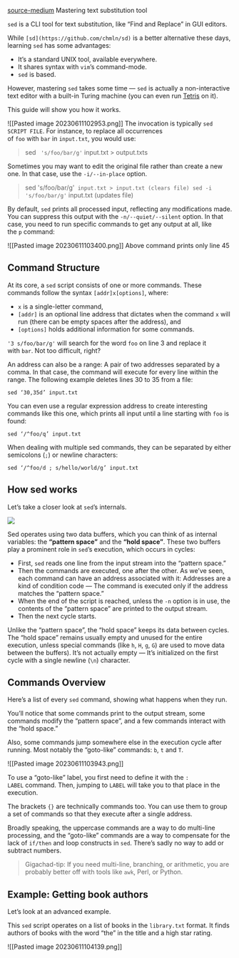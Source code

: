 [source-medium](https://betterprogramming.pub/a-visual-guide-to-sed-a7a8abd2f675) Mastering text substitution tool

`sed` is a CLI tool for text substitution, like “Find and Replace” in GUI editors.

While `[sd](https://github.com/chmln/sd)` is a better alternative these days, learning `sed` has some advantages:

- It’s a standard UNIX tool, available everywhere.
- It shares syntax with `vim`’s command-mode.
- `sed` is based.

However, mastering `sed` takes some time — `sed` is actually a non-interactive text editor with a built-in Turing machine (you can even run [Tetris](https://github.com/uuner/sedtris) on it).

This guide will show you how it works.

![[Pasted image 20230611102953.png]]
The invocation is typically `sed SCRIPT FILE`. For instance, to replace all occurrences of `foo` with `bar` in `input.txt`, you would use:

> sed ` 's/foo/bar/g'` input.txt > output.txts

Sometimes you may want to edit the original file rather than create a new one. In that case, use the `-i/--in-place` option.

> sed 's/foo/bar/g'` input.txt > input.txt (clears file)
> sed -i 's/foo/bar/g'` input.txt (updates file)

By default, `sed` prints all processed input, reflecting any modifications made. You can suppress this output with the `-n/--quiet/--silent` option. In that case, you need to run specific commands to get any output at all, like the `p` command:

![[Pasted image 20230611103400.png]]
Above command prints only line 45

## Command Structure

At its core, a `sed` script consists of one or more commands. These commands follow the syntax `[addr]x[options]`, where:

- `x` is a single-letter command,
- `[addr]` is an optional line address that dictates when the command `x` will run (there can be empty spaces after the address), and
- `[options]` holds additional information for some commands.

`'3 s/foo/bar/g'` will search for the word `foo` on line 3 and replace it with `bar`. Not too difficult, right?

An address can also be a range: A pair of two addresses separated by a comma. In that case, the command will execute for every line within the range. The following example deletes lines 30 to 35 from a file:

`sed ‘30,35d’ input.txt`

You can even use a regular expression address to create interesting commands like this one, which prints all input until a line starting with `foo` is found:

`sed ‘/^foo/q’ input.txt`

When dealing with multiple sed commands, they can be separated by either semicolons (`;`) or newline characters:

`sed ‘/^foo/d ; s/hello/world/g’ input.txt`

## How sed works

Let’s take a closer look at `sed`’s internals.

![](https://miro.medium.com/v2/resize:fit:875/1*yXGthipr5NDCwhTL93SdZw.png)

Sed operates using two data buffers, which you can think of as internal  
variables: the **“pattern space”** and the **“hold space”**. These two buffers play a prominent role in `sed`’s execution, which occurs in cycles:

- First, `sed` reads one line from the input stream into the “pattern space.”
- Then the commands are executed, one after the other. As we’ve seen, each command can have an address associated with it: Addresses are a kind of condition code — The command is executed only if the address matches the “pattern space.”
- When the end of the script is reached, unless the `-n` option is in use, the contents of the “pattern space” are printed to the output stream.
- Then the next cycle starts.

Unlike the “pattern space”, the “hold space” keeps its data between cycles. The “hold space” remains usually empty and unused for the entire execution, unless special commands (like `h`, `H`, `g`, `G`) are used to move data between the buffers). It’s not actually empty — It’s initialized on the first cycle with a single newline (`\n`) character.

## Commands Overview

Here’s a list of every `sed` command, showing what happens when they run.

You’ll notice that some commands print to the output stream, some commands modify the “pattern space”, and a few commands interact with the “hold space.”

Also, some commands jump somewhere else in the execution cycle after running. Most notably the “goto-like” commands: `b`, `t` and `T`.

![[Pasted image 20230611103943.png]]

To use a “goto-like” label, you first need to define it with the `: LABEL` command. Then, jumping to `LABEL` will take you to that place in the execution.

The brackets `{}` are technically commands too. You can use them to group a set of commands so that they execute after a single address.

Broadly speaking, the uppercase commands are a way to do multi-line processing, and the “goto-like” commands are a way to compensate for the lack of `if/then` and loop constructs in `sed`. There’s sadly no way to add or subtract numbers.

> Gigachad-tip: If you need multi-line, branching, or arithmetic, you are probably better off with tools like `awk`, Perl, or Python.

## Example: Getting book authors

Let’s look at an advanced example.

This `sed` script operates on a list of books in the `library.txt` format. It finds authors of books with the word “the” in the title and a high star rating.

![[Pasted image 20230611104139.png]]








